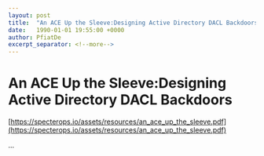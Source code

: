 ```yaml
---
layout: post
title:  "An ACE Up the Sleeve:Designing Active Directory DACL Backdoors"
date:   1990-01-01 19:55:00 +0000
author: PfiatDe
excerpt_separator: <!--more-->
---
```


# An ACE Up the Sleeve:Designing Active Directory DACL Backdoors

[https://specterops.io/assets/resources/an_ace_up_the_sleeve.pdf](https://specterops.io/assets/resources/an_ace_up_the_sleeve.pdf)

...
<!--more-->
